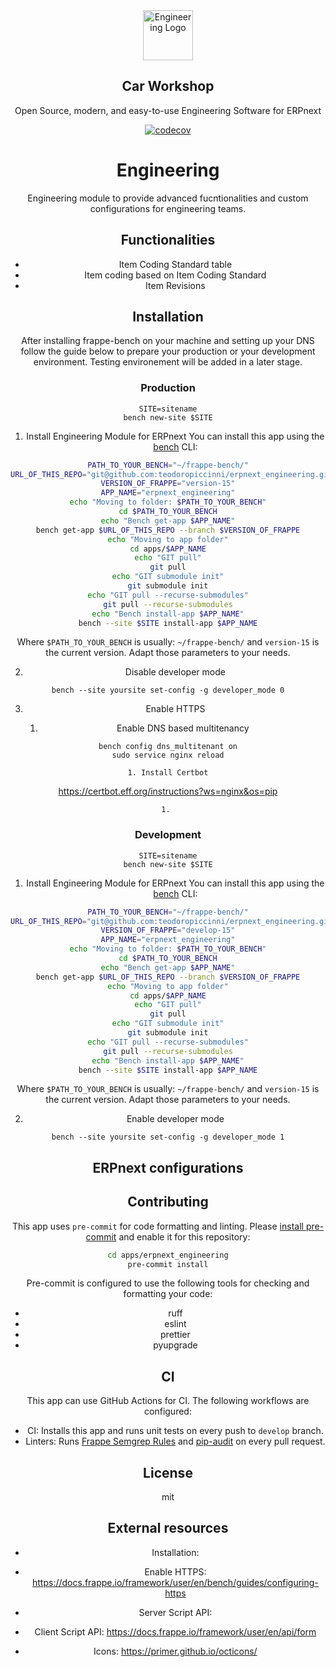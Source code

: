 <div align="center">
	<a href="https://www.teodoropiccinni.com/erpnext/engineering">
		<img src=".github/engineering_logo.png" height="80px" width="80px" alt="Engineering Logo">
	</a>
	<h2>Car Workshop</h2>
	<p align="center">
		<p>Open Source, modern, and easy-to-use Engineering Software for ERPnext</p>
	</p>

[![codecov](https://codecov.io/gh/frappe/hrms/branch/develop/graph/badge.svg?token=0TwvyUg3I5)](https://codecov.io/gh/frappe/hrms)


# Engineering

Engineering module to provide advanced fucntionalities and custom configurations for engineering teams.

## Functionalities
* Item Coding Standard table
* Item coding based on Item Coding Standard
* Item Revisions

## Installation
After installing frappe-bench on your machine and setting up your DNS follow the guide below to prepare your production or your development environment. Testing environement will be added in a later stage.

### Production
```
SITE=sitename
bench new-site $SITE
```

1. Install Engineering Module for ERPnext
You can install this app using the [bench](https://github.com/frappe/bench) CLI:
```bash
PATH_TO_YOUR_BENCH="~/frappe-bench/"
URL_OF_THIS_REPO="git@github.com:teodoropiccinni/erpnext_engineering.git"
VERSION_OF_FRAPPE="version-15"
APP_NAME="erpnext_engineering"
echo "Moving to folder: $PATH_TO_YOUR_BENCH"
cd $PATH_TO_YOUR_BENCH
echo "Bench get-app $APP_NAME"
bench get-app $URL_OF_THIS_REPO --branch $VERSION_OF_FRAPPE
echo "Moving to app folder"
cd apps/$APP_NAME
echo "GIT pull"
git pull
echo "GIT submodule init"
git submodule init
echo "GIT pull --recurse-submodules"
git pull --recurse-submodules
echo "Bench install-app $APP_NAME"
bench --site $SITE install-app $APP_NAME
```
Where `$PATH_TO_YOUR_BENCH` is usually: `~/frappe-bench/` and `version-15` is the current version. Adapt those parameters to your needs.

2. Disable developer mode
```
bench --site yoursite set-config -g developer_mode 0
```

3. Enable HTTPS

	1. Enable DNS based multitenancy
```
bench config dns_multitenant on
sudo service nginx reload
```

	1. Install Certbot
https://certbot.eff.org/instructions?ws=nginx&os=pip

	1. 


### Development
```
SITE=sitename
bench new-site $SITE
```

1. Install Engineering Module for ERPnext
You can install this app using the [bench](https://github.com/frappe/bench) CLI:
```bash
PATH_TO_YOUR_BENCH="~/frappe-bench/"
URL_OF_THIS_REPO="git@github.com:teodoropiccinni/erpnext_engineering.git"
VERSION_OF_FRAPPE="develop-15"
APP_NAME="erpnext_engineering"
echo "Moving to folder: $PATH_TO_YOUR_BENCH"
cd $PATH_TO_YOUR_BENCH
echo "Bench get-app $APP_NAME"
bench get-app $URL_OF_THIS_REPO --branch $VERSION_OF_FRAPPE
echo "Moving to app folder"
cd apps/$APP_NAME
echo "GIT pull"
git pull
echo "GIT submodule init"
git submodule init
echo "GIT pull --recurse-submodules"
git pull --recurse-submodules
echo "Bench install-app $APP_NAME"
bench --site $SITE install-app $APP_NAME
```
Where `$PATH_TO_YOUR_BENCH` is usually: `~/frappe-bench/` and `version-15` is the current version. Adapt those parameters to your needs.

2. Enable developer mode
```
bench --site yoursite set-config -g developer_mode 1
```


## ERPnext configurations



## Contributing

This app uses `pre-commit` for code formatting and linting. Please [install pre-commit](https://pre-commit.com/#installation) and enable it for this repository:

```bash
cd apps/erpnext_engineering
pre-commit install
```

Pre-commit is configured to use the following tools for checking and formatting your code:

- ruff
- eslint
- prettier
- pyupgrade

## CI

This app can use GitHub Actions for CI. The following workflows are configured:

- CI: Installs this app and runs unit tests on every push to `develop` branch.
- Linters: Runs [Frappe Semgrep Rules](https://github.com/frappe/semgrep-rules) and [pip-audit](https://pypi.org/project/pip-audit/) on every pull request.

## License

mit

## External resources
* Installation: 
* Enable HTTPS: https://docs.frappe.io/framework/user/en/bench/guides/configuring-https
* Server Script API: 
* Client Script API: https://docs.frappe.io/framework/user/en/api/form

* Icons: https://primer.github.io/octicons/

